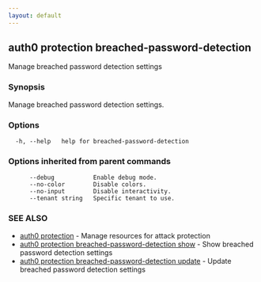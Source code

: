 ```yaml
---
layout: default
---
```

## auth0 protection breached-password-detection

Manage breached password detection settings

### Synopsis

Manage breached password detection settings.

### Options

```
  -h, --help   help for breached-password-detection
```

### Options inherited from parent commands

```
      --debug           Enable debug mode.
      --no-color        Disable colors.
      --no-input        Disable interactivity.
      --tenant string   Specific tenant to use.
```

### SEE ALSO

* [auth0 protection](auth0_protection.md)	 - Manage resources for attack protection
* [auth0 protection breached-password-detection show](auth0_protection_breached-password-detection_show.md)	 - Show breached password detection settings
* [auth0 protection breached-password-detection update](auth0_protection_breached-password-detection_update.md)	 - Update breached password detection settings

